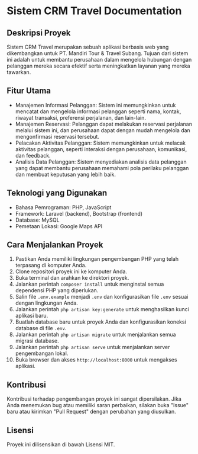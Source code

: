# Sistem CRM Travel Documentation

## Deskripsi Proyek
Sistem CRM Travel merupakan sebuah aplikasi berbasis web yang dikembangkan untuk PT. Mandiri Tour & Travel Subang. Tujuan dari sistem ini adalah untuk membantu perusahaan dalam mengelola hubungan dengan pelanggan mereka secara efektif serta meningkatkan layanan yang mereka tawarkan.

## Fitur Utama
- Manajemen Informasi Pelanggan: Sistem ini memungkinkan untuk mencatat dan mengelola informasi pelanggan seperti nama, kontak, riwayat transaksi, preferensi perjalanan, dan lain-lain.
- Manajemen Reservasi: Pelanggan dapat melakukan reservasi perjalanan melalui sistem ini, dan perusahaan dapat dengan mudah mengelola dan mengonfirmasi reservasi tersebut.
- Pelacakan Aktivitas Pelanggan: Sistem memungkinkan untuk melacak aktivitas pelanggan, seperti interaksi dengan perusahaan, komunikasi, dan feedback.
- Analisis Data Pelanggan: Sistem menyediakan analisis data pelanggan yang dapat membantu perusahaan memahami pola perilaku pelanggan dan membuat keputusan yang lebih baik.

## Teknologi yang Digunakan
- Bahasa Pemrograman: PHP, JavaScript
- Framework: Laravel (backend), Bootstrap (frontend)
- Database: MySQL
- Pemetaan Lokasi: Google Maps API

## Cara Menjalankan Proyek
1. Pastikan Anda memiliki lingkungan pengembangan PHP yang telah terpasang di komputer Anda.
2. Clone repositori proyek ini ke komputer Anda.
3. Buka terminal dan arahkan ke direktori proyek.
4. Jalankan perintah `composer install` untuk menginstal semua dependensi PHP yang diperlukan.
5. Salin file `.env.example` menjadi `.env` dan konfigurasikan file `.env` sesuai dengan lingkungan Anda.
6. Jalankan perintah `php artisan key:generate` untuk menghasilkan kunci aplikasi baru.
7. Buatlah database baru untuk proyek Anda dan konfigurasikan koneksi database di file `.env`.
8. Jalankan perintah `php artisan migrate` untuk menjalankan semua migrasi database.
9. Jalankan perintah `php artisan serve` untuk menjalankan server pengembangan lokal.
10. Buka browser dan akses `http://localhost:8000` untuk mengakses aplikasi.

## Kontribusi
Kontribusi terhadap pengembangan proyek ini sangat dipersilakan. Jika Anda menemukan bug atau memiliki saran perbaikan, silakan buka "Issue" baru atau kirimkan "Pull Request" dengan perubahan yang diusulkan.

## Lisensi
Proyek ini dilisensikan di bawah Lisensi MIT.
